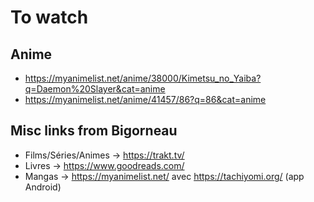 # To watch

## Anime

* https://myanimelist.net/anime/38000/Kimetsu_no_Yaiba?q=Daemon%20Slayer&cat=anime
* https://myanimelist.net/anime/41457/86?q=86&cat=anime

## Misc links from Bigorneau

* Films/Séries/Animes  -> https://trakt.tv/
* Livres -> https://www.goodreads.com/
* Mangas -> https://myanimelist.net/ avec https://tachiyomi.org/ (app Android)
